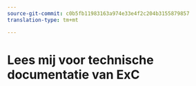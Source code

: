 ```yaml
---
source-git-commit: c0b5fb11983163a974e33e4f2c204b3155879857
translation-type: tm+mt

---
```


# Lees mij voor technische documentatie van ExC
